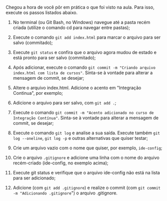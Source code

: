 Chegou a hora de você pôr em prática o que foi visto na aula. Para isso, execute os passos listados abaixo.

1) No terminal (ou Git Bash, no Windows) navegue até a pasta recém criada (utilize o comando cd para navegar entre pastas);

2) Execute o comando `git add index.html` para marcar o arquivo para ser salvo (commitado);

3) Execute `git status` e confira que o arquivo agora mudou de estado e está pronto para ser salvo (commitado);

4) Após adicionar, execute o comando `git commit -m "Criando arquivo index.html com lista de cursos"`. Sinta-se à vontade para alterar a mensagem de commit, se desejar;

5) Altere o arquivo index.html. Adicione o acento em "Integração Continua", por exemplo;

6) Adicione o arquivo para ser salvo, com `git add .`;

7) Execute o comando `git commit -m "Acento adicionado no curso de Integração Contínua"`. Sinta-se à vontade para alterar a mensagem de commit, se desejar;

8) Execute o comando `git log` e analise a sua saída. Execute também `git log --oneline`, `git log -p` e outras alternativas que quiser testar;

9) Crie um arquivo vazio com o nome que quiser, por exemplo, `ide-config`;

10) Crie o arquivo `.gitignore` e adicione uma linha com o nome do arquivo recém-criado (ide-config, no exemplo acima);

11) Execute git status e verifique que o arquivo ide-config não está na lista para ser adicionado;

12) Adicione (com `git add .gitignore`) e realize o commit (com `git commit -m "Adicionando .gitignore`") o arquivo .gitignore.